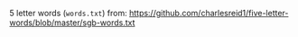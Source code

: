 5 letter words (`words.txt`) from: https://github.com/charlesreid1/five-letter-words/blob/master/sgb-words.txt
